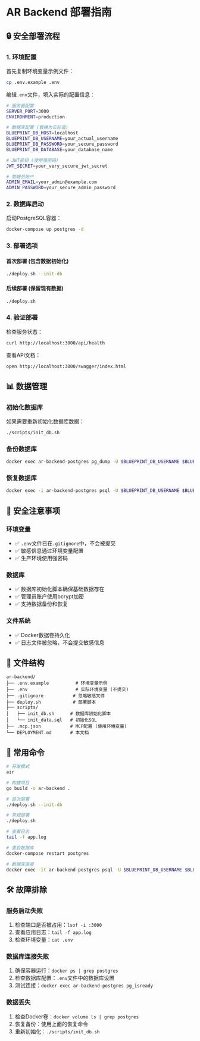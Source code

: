 # AR Backend 部署指南

## 🔒 安全部署流程

### 1. 环境配置

首先复制环境变量示例文件：
```bash
cp .env.example .env
```

编辑`.env`文件，填入实际的配置信息：
```bash
# 服务器配置
SERVER_PORT=3000
ENVIRONMENT=production

# 数据库配置 (替换为实际值)
BLUEPRINT_DB_HOST=localhost
BLUEPRINT_DB_USERNAME=your_actual_username
BLUEPRINT_DB_PASSWORD=your_secure_password
BLUEPRINT_DB_DATABASE=your_database_name

# JWT密钥 (使用强密码)
JWT_SECRET=your_very_secure_jwt_secret

# 管理员账户
ADMIN_EMAIL=your_admin@example.com
ADMIN_PASSWORD=your_secure_admin_password
```

### 2. 数据库启动

启动PostgreSQL容器：
```bash
docker-compose up postgres -d
```

### 3. 部署选项

#### 首次部署 (包含数据初始化)
```bash
./deploy.sh --init-db
```

#### 后续部署 (保留现有数据)
```bash
./deploy.sh
```

### 4. 验证部署

检查服务状态：
```bash
curl http://localhost:3000/api/health
```

查看API文档：
```bash
open http://localhost:3000/swagger/index.html
```

## 📊 数据管理

### 初始化数据库
如果需要重新初始化数据库数据：
```bash
./scripts/init_db.sh
```

### 备份数据库
```bash
docker exec ar-backend-postgres pg_dump -U $BLUEPRINT_DB_USERNAME $BLUEPRINT_DB_DATABASE > backup.sql
```

### 恢复数据库
```bash
docker exec -i ar-backend-postgres psql -U $BLUEPRINT_DB_USERNAME $BLUEPRINT_DB_DATABASE < backup.sql
```

## 🔐 安全注意事项

### 环境变量
- ✅ `.env`文件已在`.gitignore`中，不会被提交
- ✅ 敏感信息通过环境变量配置
- ✅ 生产环境使用强密码

### 数据库
- ✅ 数据库初始化脚本确保基础数据存在
- ✅ 管理员账户使用bcrypt加密
- ✅ 支持数据备份和恢复

### 文件系统
- ✅ Docker数据卷持久化
- ✅ 日志文件被忽略，不会提交敏感信息

## 📁 文件结构

```
ar-backend/
├── .env.example          # 环境变量示例
├── .env                  # 实际环境变量 (不提交)
├── .gitignore           # 忽略敏感文件
├── deploy.sh            # 部署脚本
├── scripts/
│   ├── init_db.sh      # 数据库初始化脚本
│   └── init_data.sql   # 初始化SQL
├── .mcp.json           # MCP配置 (使用环境变量)
└── DEPLOYMENT.md       # 本文档
```

## 🚀 常用命令

```bash
# 开发模式
air

# 构建项目
go build -o ar-backend .

# 首次部署
./deploy.sh --init-db

# 常规部署
./deploy.sh

# 查看日志
tail -f app.log

# 重启数据库
docker-compose restart postgres

# 数据库连接
docker exec -it ar-backend-postgres psql -U $BLUEPRINT_DB_USERNAME $BLUEPRINT_DB_DATABASE
```

## 🛠️ 故障排除

### 服务启动失败
1. 检查端口是否被占用：`lsof -i :3000`
2. 查看应用日志：`tail -f app.log`
3. 检查环境变量：`cat .env`

### 数据库连接失败
1. 确保容器运行：`docker ps | grep postgres`
2. 检查数据库配置：`.env`文件中的数据库设置
3. 测试连接：`docker exec ar-backend-postgres pg_isready`

### 数据丢失
1. 检查Docker卷：`docker volume ls | grep postgres`
2. 恢复备份：使用上面的恢复命令
3. 重新初始化：`./scripts/init_db.sh` 